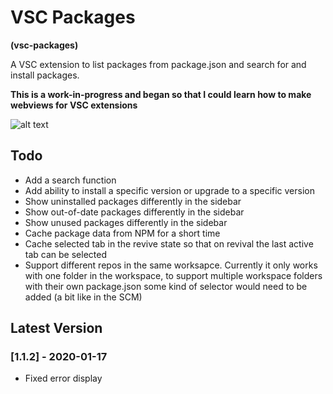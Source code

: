 # VSC Packages

**(vsc-packages)**

A VSC extension to list packages from package.json and search for and install packages.

**This is a work-in-progress and began so that I could learn how to make webviews for VSC extensions**

![alt text](https://raw.githubusercontent.com/sketchbuch/vsc-packages/master/docs/images/vsc-packages-ani.gif 'VSC Packages')

## Todo

- Add a search function
- Add ability to install a specific version or upgrade to a specific version
- Show uninstalled packages differently in the sidebar
- Show out-of-date packages differently in the sidebar
- Show unused packages differently in the sidebar
- Cache package data from NPM for a short time
- Cache selected tab in the revive state so that on revival the last active tab can be selected
- Support different repos in the same worksapce. Currently it only works with one folder in the workspace, to support multiple workspace folders with their own package.json some kind of selector would need to be added (a bit like in the SCM)

## Latest Version

### [1.1.2] - 2020-01-17

- Fixed error display
